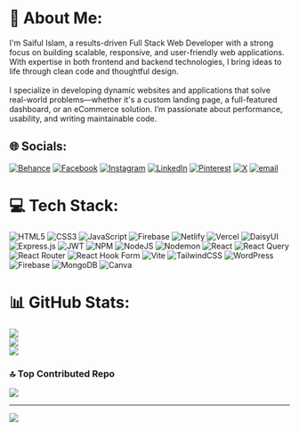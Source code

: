 # 💫 About Me:
I'm Saiful Islam, a results-driven Full Stack Web Developer with a strong focus on building scalable, responsive, and user-friendly web applications. With expertise in both frontend and backend technologies, I bring ideas to life through clean code and thoughtful design.<br><br>I specialize in developing dynamic websites and applications that solve real-world problems—whether it's a custom landing page, a full-featured dashboard, or an eCommerce solution. I’m passionate about performance, usability, and writing maintainable code.


## 🌐 Socials:
[![Behance](https://img.shields.io/badge/Behance-1769ff?logo=behance&logoColor=white)](https://behance.net/https://www.behance.net/saifulislamsumon) [![Facebook](https://img.shields.io/badge/Facebook-%231877F2.svg?logo=Facebook&logoColor=white)](https://facebook.com/https://www.facebook.com/saifulislamsumon017) [![Instagram](https://img.shields.io/badge/Instagram-%23E4405F.svg?logo=Instagram&logoColor=white)](https://instagram.com/https://www.instagram.com/saifulislam.sumon017/) [![LinkedIn](https://img.shields.io/badge/LinkedIn-%230077B5.svg?logo=linkedin&logoColor=white)](https://linkedin.com/in/https://www.linkedin.com/in/saifulislamsumon/) [![Pinterest](https://img.shields.io/badge/Pinterest-%23E60023.svg?logo=Pinterest&logoColor=white)](https://pinterest.com/https://www.pinterest.com/saifulislamsumon017/) [![X](https://img.shields.io/badge/X-black.svg?logo=X&logoColor=white)](https://x.com/https://x.com/Saifulislam169) [![email](https://img.shields.io/badge/Email-D14836?logo=gmail&logoColor=white)](mailto:sumon.sis169@gmail.com) 

# 💻 Tech Stack:
![HTML5](https://img.shields.io/badge/html5-%23E34F26.svg?style=for-the-badge&logo=html5&logoColor=white) ![CSS3](https://img.shields.io/badge/css3-%231572B6.svg?style=for-the-badge&logo=css3&logoColor=white) ![JavaScript](https://img.shields.io/badge/javascript-%23323330.svg?style=for-the-badge&logo=javascript&logoColor=%23F7DF1E) ![Firebase](https://img.shields.io/badge/firebase-%23039BE5.svg?style=for-the-badge&logo=firebase) ![Netlify](https://img.shields.io/badge/netlify-%23000000.svg?style=for-the-badge&logo=netlify&logoColor=#00C7B7) ![Vercel](https://img.shields.io/badge/vercel-%23000000.svg?style=for-the-badge&logo=vercel&logoColor=white) ![DaisyUI](https://img.shields.io/badge/daisyui-5A0EF8?style=for-the-badge&logo=daisyui&logoColor=white) ![Express.js](https://img.shields.io/badge/express.js-%23404d59.svg?style=for-the-badge&logo=express&logoColor=%2361DAFB) ![JWT](https://img.shields.io/badge/JWT-black?style=for-the-badge&logo=JSON%20web%20tokens) ![NPM](https://img.shields.io/badge/NPM-%23CB3837.svg?style=for-the-badge&logo=npm&logoColor=white) ![NodeJS](https://img.shields.io/badge/node.js-6DA55F?style=for-the-badge&logo=node.js&logoColor=white) ![Nodemon](https://img.shields.io/badge/NODEMON-%23323330.svg?style=for-the-badge&logo=nodemon&logoColor=%BBDEAD) ![React](https://img.shields.io/badge/react-%2320232a.svg?style=for-the-badge&logo=react&logoColor=%2361DAFB) ![React Query](https://img.shields.io/badge/-React%20Query-FF4154?style=for-the-badge&logo=react%20query&logoColor=white) ![React Router](https://img.shields.io/badge/React_Router-CA4245?style=for-the-badge&logo=react-router&logoColor=white) ![React Hook Form](https://img.shields.io/badge/React%20Hook%20Form-%23EC5990.svg?style=for-the-badge&logo=reacthookform&logoColor=white) ![Vite](https://img.shields.io/badge/vite-%23646CFF.svg?style=for-the-badge&logo=vite&logoColor=white) ![TailwindCSS](https://img.shields.io/badge/tailwindcss-%2338B2AC.svg?style=for-the-badge&logo=tailwind-css&logoColor=white) ![WordPress](https://img.shields.io/badge/WordPress-%23117AC9.svg?style=for-the-badge&logo=WordPress&logoColor=white) ![Firebase](https://img.shields.io/badge/firebase-a08021?style=for-the-badge&logo=firebase&logoColor=ffcd34) ![MongoDB](https://img.shields.io/badge/MongoDB-%234ea94b.svg?style=for-the-badge&logo=mongodb&logoColor=white) ![Canva](https://img.shields.io/badge/Canva-%2300C4CC.svg?style=for-the-badge&logo=Canva&logoColor=white)
# 📊 GitHub Stats:
![](https://github-readme-stats.vercel.app/api?username=Saifulislamsumon017&theme=dark&hide_border=false&include_all_commits=false&count_private=false)<br/>
![](https://nirzak-streak-stats.vercel.app/?user=Saifulislamsumon017&theme=dark&hide_border=false)<br/>
![](https://github-readme-stats.vercel.app/api/top-langs/?username=Saifulislamsumon017&theme=dark&hide_border=false&include_all_commits=false&count_private=false&layout=compact)

### 🔝 Top Contributed Repo
![](https://github-contributor-stats.vercel.app/api?username=Saifulislamsumon017&limit=5&theme=dark&combine_all_yearly_contributions=true)

---
[![](https://visitcount.itsvg.in/api?id=Saifulislamsumon017&icon=0&color=0)](https://visitcount.itsvg.in)

<!-- Proudly created with GPRM ( https://gprm.itsvg.in ) -->
